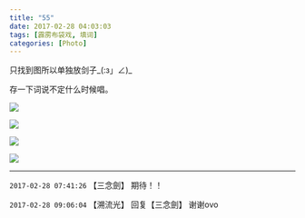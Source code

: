 ```yaml
---
title: "55"
date: 2017-02-28 04:03:03
tags: [霹雳布袋戏, 填词]
categories: [Photo]
---
```


<p dir="ltr"  >只找到图所以单独放剑子_(:з」∠)_</p> 
<p dir="ltr"  >存一下词说不定什么时候唱。</p>

![](https://imglf1.nosdn.127.net/img/dHhjSGozcjA1Mm5lRXNva2tIVEx1c3ZkcTFySXdVT1BIayt6U1pjOVpEaVF0RVFhSFJpMzBBPT0.jpg)

![](https://imglf.nosdn.127.net/img/dHhjSGozcjA1Mm5lRXNva2tIVEx1dmtTRlhuWmhMSlY1dEp6UUhFTGovblB1bExhY0RvV1dnPT0.jpg)

![](https://imglf1.nosdn.127.net/img/dHhjSGozcjA1Mm5lRXNva2tIVEx1dHdrRkNvYncrNnM3UUtIa3pKUWtGV3NaNXEzNTZZRHhnPT0.jpg)

![](https://imglf0.nosdn.127.net/img/dHhjSGozcjA1Mm5lRXNva2tIVEx1b0hscFMxT3Brc1hORlZCQ21iMklPbTNOK0ltUTdFS1ZBPT0.jpg)

<!-- more -->

---

`2017-02-28 07:41:26` 【三念劍】 期待！！

`2017-02-28 09:06:04` 【溯流光】 回复【三念劍】 谢谢ovo
